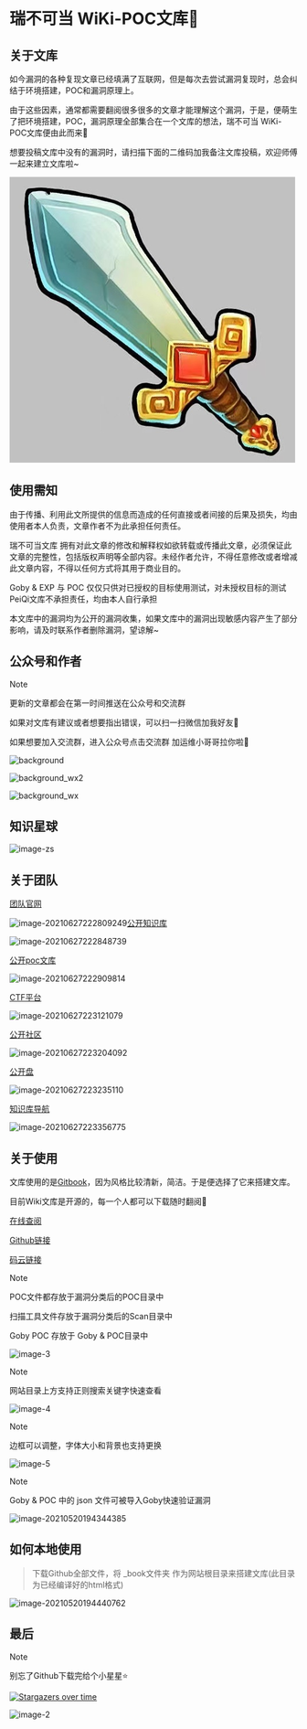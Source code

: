 # 瑞不可当  WiKi-POC文库🐑

## 关于文库

如今漏洞的各种复现文章已经填满了互联网，但是每次去尝试漏洞复现时，总会纠结于环境搭建，POC和漏洞原理上。

由于这些因素，通常都需要翻阅很多很多的文章才能理解这个漏洞，于是，便萌生了把环境搭建，POC，漏洞原理全部集合在一个文库的想法，瑞不可当  WiKi-POC文库便由此而来🐣

想要投稿文库中没有的漏洞时，请扫描下面的二维码加我备注文库投稿，欢迎师傅一起来建立文库啦~

![WiKi文库](https://raw.githubusercontent.com/P0m32Kun/wiki_pic/main/logo.jpeg)

## 使用需知

由于传播、利用此文所提供的信息而造成的任何直接或者间接的后果及损失，均由使用者本人负责，文章作者不为此承担任何责任。

瑞不可当文库 拥有对此文章的修改和解释权如欲转载或传播此文章，必须保证此文章的完整性，包括版权声明等全部内容。未经作者允许，不得任意修改或者增减此文章内容，不得以任何方式将其用于商业目的。

Goby & EXP 与 POC 仅仅只供对已授权的目标使用测试，对未授权目标的测试PeiQi文库不承担责任，均由本人自行承担

本文库中的漏洞均为公开的漏洞收集，如果文库中的漏洞出现敏感内容产生了部分影响，请及时联系作者删除漏洞，望谅解~

## 公众号和作者

> [!NOTE]
>
> 更新的文章都会在第一时间推送在公众号和交流群
>
> 如果对文库有建议或者想要指出错误，可以扫一扫微信加我好友🐧
>
> 如果想要加入交流群，进入公众号点击交流群 加运维小哥哥拉你啦🐧

![background](http://wikioss.peiqi.tech/img/background.png)

![background_wx2](http://wikioss.peiqi.tech/img/background_wx2.png)

![background_wx](http://wikioss.peiqi.tech/img/background_wx.png)

## 知识星球

![image-zs](http://wikioss.peiqi.tech/img/image-zs.png)

## 关于团队

[团队官网](https://www.wgpsec.org/)

![image-20210627222809249](http://wikioss.peiqi.tech/vuln/image-20210627222809249.png?x-oss-process=image/auto-orient,1/quality,q_90/watermark,image_c2h1aXlpbi9zdWkucG5nP3gtb3NzLXByb2Nlc3M9aW1hZ2UvcmVzaXplLFBfMTQvYnJpZ2h0LC0zOS9jb250cmFzdCwtNjQ,g_se,t_17,x_1,y_10)[公开知识库](https://poc.wgpsec.org/)

![image-20210627222848739](http://wikioss.peiqi.tech/vuln/image-20210627222848739.png?x-oss-process=image/auto-orient,1/quality,q_90/watermark,image_c2h1aXlpbi9zdWkucG5nP3gtb3NzLXByb2Nlc3M9aW1hZ2UvcmVzaXplLFBfMTQvYnJpZ2h0LC0zOS9jb250cmFzdCwtNjQ,g_se,t_17,x_1,y_10)

[公开poc文库](https://poc.wgpsec.org/)

![image-20210627222909814](http://wikioss.peiqi.tech/vuln/image-20210627222909814.png?x-oss-process=image/auto-orient,1/quality,q_90/watermark,image_c2h1aXlpbi9zdWkucG5nP3gtb3NzLXByb2Nlc3M9aW1hZ2UvcmVzaXplLFBfMTQvYnJpZ2h0LC0zOS9jb250cmFzdCwtNjQ,g_se,t_17,x_1,y_10)

[CTF平台](https://ctf.wgpsec.org)

![image-20210627223121079](http://wikioss.peiqi.tech/vuln/image-20210627223121079.png?x-oss-process=image/auto-orient,1/quality,q_90/watermark,image_c2h1aXlpbi9zdWkucG5nP3gtb3NzLXByb2Nlc3M9aW1hZ2UvcmVzaXplLFBfMTQvYnJpZ2h0LC0zOS9jb250cmFzdCwtNjQ,g_se,t_17,x_1,y_10)

[公开社区](https://c.wgpsec.org)

![image-20210627223204092](http://wikioss.peiqi.tech/vuln/image-20210627223204092.png?x-oss-process=image/auto-orient,1/quality,q_90/watermark,image_c2h1aXlpbi9zdWkucG5nP3gtb3NzLXByb2Nlc3M9aW1hZ2UvcmVzaXplLFBfMTQvYnJpZ2h0LC0zOS9jb250cmFzdCwtNjQ,g_se,t_17,x_1,y_10)

[公开盘](https://pan.wgpsec.org)

![image-20210627223235110](http://wikioss.peiqi.tech/vuln/image-20210627223235110.png?x-oss-process=image/auto-orient,1/quality,q_90/watermark,image_c2h1aXlpbi9zdWkucG5nP3gtb3NzLXByb2Nlc3M9aW1hZ2UvcmVzaXplLFBfMTQvYnJpZ2h0LC0zOS9jb250cmFzdCwtNjQ,g_se,t_17,x_1,y_10)

[知识库导航](https://go.wgpsec.org/)

![image-20210627223356775](http://wikioss.peiqi.tech/vuln/image-20210627223356775.png?x-oss-process=image/auto-orient,1/quality,q_90/watermark,image_c2h1aXlpbi9zdWkucG5nP3gtb3NzLXByb2Nlc3M9aW1hZ2UvcmVzaXplLFBfMTQvYnJpZ2h0LC0zOS9jb250cmFzdCwtNjQ,g_se,t_17,x_1,y_10)

## 关于使用

文库使用的是[Gitbook](https://www.gitbook.com/)，因为风格比较清新，简洁。于是便选择了它来搭建文库。

目前Wiki文库是开源的，每一个人都可以下载随时翻阅🐬

[在线查阅](http://wiki.peiqi.tech)

[Github链接](https://github.com/PeiQi0/PeiQi-WIKI-POC)

[码云链接](https://gitee.com/yelisenyu/wiki)

> [!NOTE]
>
> POC文件都存放于漏洞分类后的POC目录中
>
> 扫描工具文件存放于漏洞分类后的Scan目录中
>
> Goby POC 存放于 Goby & POC目录中

![image-3](http://wikioss.peiqi.tech/img/image-3.png)

> [!NOTE]
>
> 网站目录上方支持正则搜索关键字快速查看

![image-4](http://wikioss.peiqi.tech/img/image-4.png)

> [!NOTE]
>
> 边框可以调整，字体大小和背景也支持更换

![image-5](http://wikioss.peiqi.tech/img/image-5.png)

> [!NOTE]
>
> Goby & POC 中的 json 文件可被导入Goby快速验证漏洞
>

![image-20210520194344385](http://wikioss.peiqi.tech/img/image-20210520194344385.png)

## 如何本地使用

> 下载Github全部文件，将 _book文件夹 作为网站根目录来搭建文库(此目录为已经编译好的html格式)

![image-20210520194440762](http://wikioss.peiqi.tech/img/image-20210520194440762.png)

## 最后

> [!NOTE]
>
> 别忘了Github下载完给个小星星⭐

[![Stargazers over time](https://starchart.cc/PeiQi0/PeiQi-WIKI-POC.svg)](https://starchart.cc/PeiQi0/PeiQi-WIKI-POC)

![image-2](http://wikioss.peiqi.tech/img/image-2.png)

